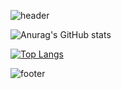 
![header](https://capsule-render.vercel.app/api?type=wave&color=auto&height=300&section=header&text=Jisu%20Kim&fontSize=90)

![Anurag's GitHub stats](https://github-readme-stats.vercel.app/api?username=js4939&show_icons=true&theme=radical)

[![Top Langs](https://github-readme-stats.vercel.app/api/top-langs/?username=delay-100&layout=compact)](https://github.com/js4939/github-readme-stats)

![footer](https://capsule-render.vercel.app/api?section=footer&height=300)

